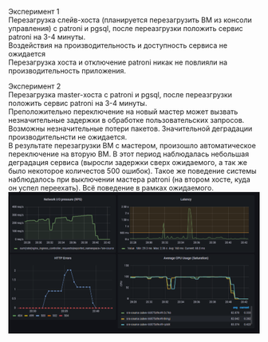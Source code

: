 Эксперимент 1 <br />
Перезагрузка слейв-хоста (планируется перезагрузить ВМ из консоли управления) с patroni и pgsql, после переазгрузки положить сервис patroni на 3-4 минуты. <br />
Воздействия на производительность и доступность сервиса не ожидается <br />
Перезагрузка хоста и отключение patroni никак не повлияли на производительность приложения. <br />

Эксперимент 2 <br />
Перезагрузка master-хоста с patroni и pgsql, после переазгрузки положить сервис patroni на 3-4 минуты.<br />
Преположительно переключение на новый мастер может вызвать незначительные задержки в обработке пользовательских запросов. Возможны незначительные потери пакетов. Значительной деградации производительнсти не ожидается.<br />
В результате перезагрузки ВМ с мастером, произошло автоматическое переключение на вторую ВМ. В этот период наблюдалась небольшая деградация сервиса (выросли задержки сверх ожидаемого, а так же было некоторое количестов 500 ошибок). Такое же поведение системы наблюдалось при выключении мастера patroni (на втором хосте, куда он успел переехать). Всё поведение в рамках ожидаемого.<br />
<img src="/k6_img/Patroni_restarts.png">
